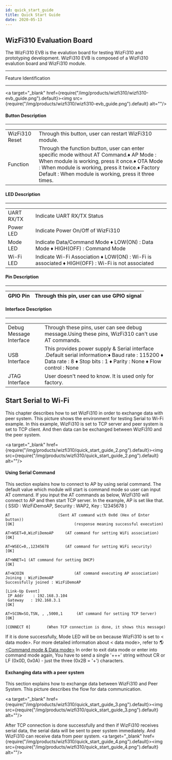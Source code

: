 ```yaml
---
id: quick_start_guide
title: Quick Start Guide
date: 2020-05-13
---
```


## WizFi310 Evaluation Board

The WizFi310 EVB is the evalution board for testing WizFi310 and prototyping development. WizFi310 EVB is composed of a WizFi310 evalution board and WizFi310 module.

---

Feature Identification

---

<a target="_blank" href={require("/img/products/wizfi310/wizfi310-evb_guide.png").default}><img src={require("/img/products/wizfi310/wizfi310-evb_guide.png").default} alt=""/></a>

#### Button Description

---

|  | |
|--|--|
|WizFi310 Reset	|Through this button, user can restart WizFi310 module.|
|Function	|Through the function button, user can enter specific mode without AT Command.♦ AP Mode : When module is working, press it once.♦ OTA Mode : When module is working, press it twice.♦ Factory Default : When module is working, press it three times.|

#### LED Description

---

| | |
|---|--|
|UART RX/TX	|Indicate UART RX/TX Status|
|Power LED	|Indicate Power On/Off of WizFi310|
|Mode LED	|Indicate Data/Command Mode ♦ LOW(ON) : Data Mode ♦ HIGH(OFF) : Command Mode|
|Wi-Fi LED|	Indicate Wi-Fi Association ♦ LOW(ON) : Wi-Fi is associated ♦ HIGH(OFF) : Wi-Fi is not associated|

#### Pin Description

---

|GPIO Pin	|Through this pin, user can use GPIO signal|
|---------|-------------------------------------------|

#### Interface Description
---
|||
|--|--|
|Debug Message Interface	|Through these pins, user can see debug message.Using these pins, WizFi310 can't use AT commands.|
|USB Interface	|This provides power supply & Serial interface .Default serial information:♦ Baud rate : 115200 ♦ Data rate : 8 ♦ Stop bits : 1 ♦ Parity : None ♦ Flow control : None|
|JTAG Interface	|User doesn't need to know. It is used only for factory.|

## Start Serial to Wi-Fi

This chapter describes how to set WizFi310 in order to exchange data with peer system. This picture shows the environment for testing Serial to Wi-Fi example. In this example, WizFi310 is set to TCP server and peer system is set to TCP client. And then data can be exchanged between WizFi310 and the peer system.

<a target="_blank" href={require("/img/products/wizfi310/quick_start_guide_2.png").default}><img src={require("/img/products/wizfi310/quick_start_guide_2.png").default} alt=""/></a>

#### Using Serial Command

This section explains how to connect to AP by using serial command. The default value which module will start is command mode so user can input AT command. If you input the AT commands as below, WizFi310 will connect to AP and then start TCP server. In the example, AP is set like that. ( SSID : WizFiDemoAP, Security : WAP2, Key : 12345678 )

    AT                     (Sent AT command with 0x0d (Hex of Enter button))
    [OK]                          (response meaning successful execution)

    AT+WSET=0,WizFiDemoAP     (AT command for setting WiFi association)
    [OK]

    AT+WSEC=0,,12345678       (AT command for setting WiFi security)
    [OK]

    AT+WNET=1 (AT command for setting DHCP)
    [OK]

    AT+WJOIN                      (AT command executing AP association)
    Joining : WizFiDemoAP
    Successfully joined : WizFiDemoAP

    [Link-Up Event]
     IP Addr    : 192.168.3.104
     Gateway   : 192.168.3.1
    [OK]

    AT+SCON=SO,TSN, , ,5000,1      (AT command for setting TCP Server)
    [OK]

    [CONNECT 0]       (When TCP connection is done, it shows this message)

If it is done successfully, Mode LED will be on because WizFi310 is set to < data mode>. For more detailed information about < data mode>, refer to 🌎[<Command mode & Data mode>](/)
In order to exit data mode or enter into command mode again, You have to send a single '+++' string without CR or LF (0x0D, 0x0A) - just the three (0x2B = '+') characters.

#### Exchanging data with a peer system
This section explains how to exchange data between WizFi310 and Peer System.
This picture describes the flow for data communication.

<a target="_blank" href={require("/img/products/wizfi310/quick_start_guide_3.png").default}><img src={require("/img/products/wizfi310/quick_start_guide_3.png").default} alt=""/></a>

After TCP connection is done successfully and then if WizFi310 receives serial data, the serial data will be sent to peer system immediately. And WizFi310 can receive data from peer system.
<a target="_blank" href={require("/img/products/wizfi310/quick_start_guide_4.png").default}><img src={require("/img/products/wizfi310/quick_start_guide_4.png").default} alt=""/></a>
